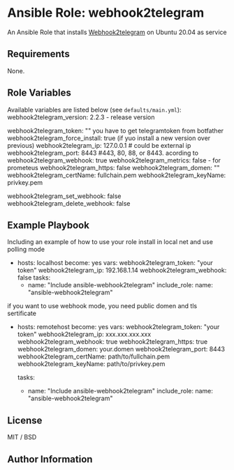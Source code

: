 # Ansible Role: webhook2telegram

An Ansible Role that installs [Webhook2telegram](https://github.com/muety/webhook2telegram) on Ubuntu 20.04 as service

## Requirements

None.

## Role Variables

Available variables are listed below (see `defaults/main.yml`):
webhook2telegram_version: 2.2.3 - release version 

webhook2telegram_token: "" you have to get telegramtoken from botfather
webhook2telegram_force_install: true (if yuo install a new version over previous)
webhook2telegram_ip: 127.0.0.1 # could be external ip
webhook2telegram_port: 8443 #443, 80, 88, or 8443. acording to 
webhook2telegram_webhook: true
webhook2telegram_metrics: false - for prometeus 
webhook2telegram_https: false 
webhook2telegram_domen: ""
webhook2telegram_certName: fullchain.pem
webhook2telegram_keyName: privkey.pem

webhook2telegram_set_webhook: false
webhook2telegram_delete_webhook: false

## Example Playbook

Including an example of how to use your role
install in local net and use polling mode

- hosts: localhost
  become: yes
  vars:
      webhook2telegram_token: "your token"
      webhook2telegram_ip: 192.168.1.14
      webhook2telegram_webhook: false
  tasks:
    - name: "Include ansible-webhook2telegram"
      include_role:
        name: "ansible-webhook2telegram"

if you want to use webhook mode, you need public domen and tls sertificate
- hosts: remotehost
  become: yes
  vars:
      webhook2telegram_token: "your token"
      webhook2telegram_ip: xxx.xxx.xxx.xxx
      webhook2telegram_webhook: true
      webhook2telegram_https: true
      webhook2telegram_domen: your.domen
      webhook2telegram_port: 8443
      webhook2telegram_certName: path/to/fullchain.pem
      webhook2telegram_keyName: path/to/privkey.pem
      
  tasks:
    - name: "Include ansible-webhook2telegram"
      include_role:
        name: "ansible-webhook2telegram"

## License

MIT / BSD

## Author Information
